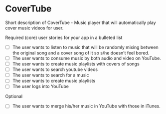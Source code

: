 # CoverTube
Short description of CoverTube - Music player that will automatically play cover music videos for user. 

Required (core) user stories for your app in a bulleted list
- [ ] The user wants to listen to music that will be randomly mixing between the original song and a cover song of it so s/he doesn’t feel bored.
- [ ] The user wants to consume music by both audio and video on YouTube.
- [ ] The user wants to create music playlists with covers of songs
- [ ] The user wants to search youtube videos
- [ ] The user wants to search for a music
- [ ] The user wants to create music playlists
- [ ] The user logs into YouTube

Optional
- [ ] The user wants to merge his/her music in YouTube with those in iTunes.
